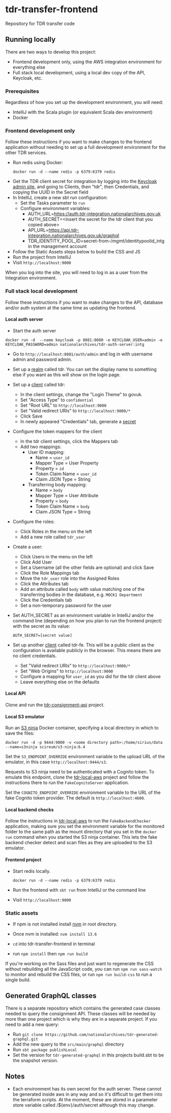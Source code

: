# tdr-transfer-frontend
Repository for TDR transfer code

## Running locally

There are two ways to develop this project:

- Frontend development only, using the AWS integration environment for everything else
- Full stack local development, using a local dev copy of the API, Keycloak, etc.

### Prerequisites

Regardless of how you set up the development environment, you will need:

- IntelliJ with the Scala plugin (or equivalent Scala dev environment)
- Docker

### Frontend development only

Follow these instructions if you want to make changes to the frontend application without needing to set up a full
development environment for the other TDR services.

- Run redis using Docker:
  ```
  docker run -d --name redis -p 6379:6379 redis
  ```
- Get the TDR client secret for integration by logging into the [Keycloak admin site][auth-admin], and going to Clients,
  then "tdr", then Credentials, and copying the UUID in the Secret field
- In IntelliJ, create a new sbt run configuration:
  - Set the Tasks parameter to `run`
  - Configure environment variables:
    - AUTH_URL=https://auth.tdr-integration.nationalarchives.gov.uk
    - AUTH_SECRET=\<insert the secret for the tdr client that you copied above\>
    - API_URL=https://api.tdr-integration.nationalarchives.gov.uk/graphql
    - TDR_IDENTITY_POOL_ID=secret-from-/mgmt/identitypoolid_intg in the management account
- Follow the Static Assets steps below to build the CSS and JS
- Run the project from IntelliJ
- Visit `http://localhost:9000`

When you log into the site, you will need to log in as a user from the Integration environment.

[auth-admin]: https://auth.tdr-integration.nationalarchives.gov.uk/auth/admin

### Full stack local development

Follow these instructions if you want to make changes to the API, database and/or auth system at the same time as
updating the frontend.

#### Local auth server

-  Start the auth server
  ```
  docker run -d  --name keycloak -p 8081:8080 -e KEYCLOAK_USER=admin -e KEYCLOAK_PASSWORD=admin nationalarchives/tdr-auth-server:intg
  ```
- Go to `http://localhost:8081/auth/admin` and log in with username admin and password admin.
- Set up a [realm](https://www.keycloak.org/docs/latest/getting_started/index.html#creating-a-realm-and-user) called tdr. You can set the display name to something else if you want as this will show on the login page.
- Set up a [client](https://www.keycloak.org/docs/latest/server_admin/#oidc-clients) called tdr:
  - In the client settings, change the "Login Theme" to govuk.
  - Set "Access Type" to `confidential`
  - Set "Root URL" to `http://localhost:9000`
  - Set "Valid redirect URIs" to `http://localhost:9000/*`
  - Click Save
  - In newly appeared "Credentials" tab, generate a [secret](https://www.keycloak.org/docs/latest/server_admin/#_client-credentials)
- Configure the token mappers for the client
  - In the tdr client settings, click the Mappers tab
  - Add two mappings:
    - User ID mapping:
      - Name = `user_id`
      - Mapper Type = User Property
      - Property = `id`
      - Token Claim Name = `user_id`
      - Claim JSON Type = String
    - Transferring body mapping:
      - Name = `body`
      - Mapper Type = User Attribute
      - Property = `body`
      - Token Claim Name = `body`
      - Claim JSON Type = String 
- Configure the roles:
  - Click Roles in the menu on the left
  - Add a new role called `tdr_user`
- Create a user:
  - Click Users in the menu on the left
  - Click Add User
  - Set a Username (all the other fields are optional) and click Save
  - Click the Role Mappings tab
  - Move the `tdr_user` role into the Assigned Roles
  - Click the Attributes tab
  - Add an attribute called `body` with value matching one of the transferring bodies in the database, e.g.
    `MOCK1 Department`
  - Click the Credentials tab
  - Set a non-temporary password for the user
- Set AUTH_SECRET as an environment variable in IntelliJ and/or the command line (depending on how you plan to run the
  frontend project) with the secret as its value:
  ```
  AUTH_SECRET=[secret value]
  ```

- Set up another [client](https://www.keycloak.org/docs/latest/server_admin/#oidc-clients) called tdr-fe. This will be a
  public client as the configuration is available publicly in the browser. This means there are no client credentials.
  - Set "Valid redirect URIs" to `http://localhost:9000/*`
  - Set "Web Origins" to `http://localhost:9000`
  - Configure a mapping for `user_id` as you did for the tdr client above
  - Leave everything else on the defaults

#### Local API

Clone and run the [tdr-consignment-api] project.

[tdr-consignment-api]: https://github.com/nationalarchives/tdr-consignment-api

#### Local S3 emulator

Run an [S3 ninja] Docker container, specifying a local directory in which to save the files:

```
docker run -d -p 9444:9000 -v <some directory path>:/home/sirius/data --name=s3ninja scireum/s3-ninja:6.4
```

Set the `S3_ENDPOINT_OVERRIDE` environment variable to the upload URL of the emulator, in this case
`http://localhost:9444/s3`.

Requests to S3 ninja need to be authenticated with a Cognito token. To emulate this endpoint, clone the
[tdr-local-aws] project and follow the instructions there to run the `FakeCognitoServer` application.

Set the `COGNITO_ENDPOINT_OVERRIDE` environment variable to the URL of the fake Cognito token provider.
The default is `http://localhost:4600`.

[S3 ninja]: https://s3ninja.net/
[tdr-local-aws]: https://github.com/nationalarchives/tdr-local-aws

#### Local backend checks

Follow the instructions in [tdr-local-aws] to run the `FakeBackendChecker` application, making sure you set
the environment variable for the monitored folder to the same path as the mount directory that you set in
the `docker run` command when you started the S3 ninja container. This lets the fake backend checker detect
and scan files as they are uploaded to the S3 emulator.

#### Frontend project

* Start redis locally.

    `docker run -d --name redis -p 6379:6379 redis`
* Run the frontend with `sbt run` from IntelliJ or the command line
* Visit `http://localhost:9000`

### Static assets

* If npm is not installed install [nvm](https://github.com/nvm-sh/nvm) in root directory.

* Once nvm is installed:
    `nvm install 13.6`

* `cd` into tdr-transfer-frontend in terminal

* run  `npm install` then `npm run build`

If you're working on the Sass files and just want to regenerate the CSS without rebuilding all the JavaScript code, you
can run `npm run sass-watch` to monitor and rebuild the CSS files, or run `npm run build-css` to run a single build.

## Generated GraphQL classes

There is a separate repository which contains the generated case classes needed to query the consignment API. 
These classes will be needed by more than one project which is why they are in a separate project.
If you need to add a new query:

* Run `git clone https://github.com/nationalarchives/tdr-generated-graphql.git`
* Add the new query to the `src/main/graphql` directory
* Run `sbt package publishLocal`
* Set the version for `tdr-generated-graphql` in this projects build.sbt to be the snapshot version.

## Notes
* Each environment has its own secret for the auth server. These cannot be generated inside aws in any way and so it's difficult to get them into the terraform scripts. At the moment, these are stored in a parameter store variable called /${env}/auth/secret although this may change.
